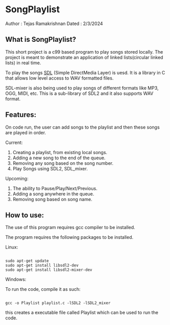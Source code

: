 # SongPlaylist

Author : Tejas Ramakrishnan
Dated  : 2/3/2024

## What is SongPlaylist?

This short project is a c99 based program to play songs stored locally.
The project is meant to demonstrate an application of linked lists(circular linked lists) in real time.

To play the songs [SDL]("https://www.libsdl.org/") (Simple DirectMedia Layer) is uesd. It is a library in C that allows low level access to WAV formatted files.

SDL-mixer is also being used to play songs of different formats like MP3, OGG, MIDI, etc. This is a sub-library of SDL2 and it also supports WAV format.


## Features:

On code run, the user can add songs to the playlist and then these songs are played in order.

Current:
1. Creating a playlist, from existing local songs.
2. Adding a new song to the end of the queue.
3. Removing any song based on the song number.
4. Play Songs using SDL2, SDL\_mixer.

Upcoming:
1. The ability to Pause/Play/Next/Previous.
2. Adding a song anywhere in the queue.
3. Removing song based on song name.

## How to use:

The use of this program requires gcc compiler to be installed.

The program requires the following packages to be installed.

Linux:
```

sudo apt-get update
sudo apt-get install libsdl2-dev
sudo apt-get install libsdl2-mixer-dev

```

Windows:


To run the code, compile it as such:

```

gcc -o Playlist playlist.c -lSDL2 -lSDL2_mixer

```

this creates a executable file called Playlist which can be used to run the code.












